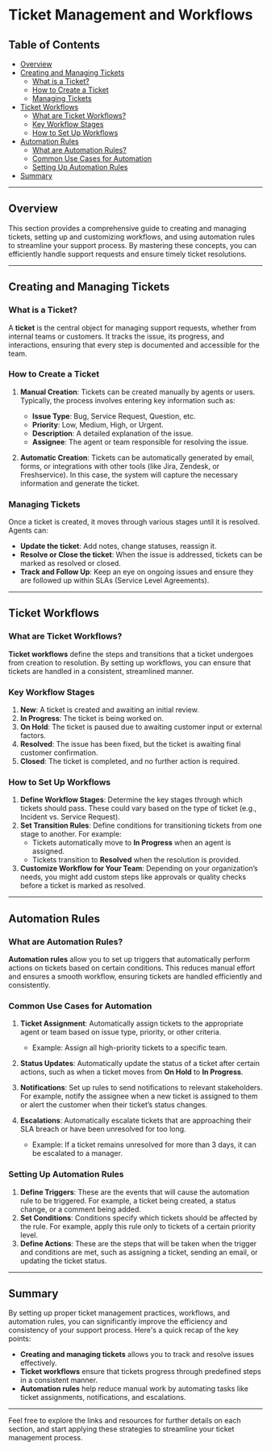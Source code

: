 # Ticket Management and Workflows

## Table of Contents
- [Overview](#overview)
- [Creating and Managing Tickets](#creating-and-managing-tickets)
  - [What is a Ticket?](#what-is-a-ticket)
  - [How to Create a Ticket](#how-to-create-a-ticket)
  - [Managing Tickets](#managing-tickets)
- [Ticket Workflows](#ticket-workflows)
  - [What are Ticket Workflows?](#what-are-ticket-workflows)
  - [Key Workflow Stages](#key-workflow-stages)
  - [How to Set Up Workflows](#how-to-set-up-workflows)
- [Automation Rules](#automation-rules)
  - [What are Automation Rules?](#what-are-automation-rules)
  - [Common Use Cases for Automation](#common-use-cases-for-automation)
  - [Setting Up Automation Rules](#setting-up-automation-rules)
- [Summary](#summary)

---

## Overview

This section provides a comprehensive guide to creating and managing tickets, setting up and customizing workflows, and using automation rules to streamline your support process. By mastering these concepts, you can efficiently handle support requests and ensure timely ticket resolutions.

---

## Creating and Managing Tickets

### What is a Ticket?

A **ticket** is the central object for managing support requests, whether from internal teams or customers. It tracks the issue, its progress, and interactions, ensuring that every step is documented and accessible for the team.

### How to Create a Ticket

1. **Manual Creation**: Tickets can be created manually by agents or users. Typically, the process involves entering key information such as:
   - **Issue Type**: Bug, Service Request, Question, etc.
   - **Priority**: Low, Medium, High, or Urgent.
   - **Description**: A detailed explanation of the issue.
   - **Assignee**: The agent or team responsible for resolving the issue.

2. **Automatic Creation**: Tickets can be automatically generated by email, forms, or integrations with other tools (like Jira, Zendesk, or Freshservice). In this case, the system will capture the necessary information and generate the ticket.

### Managing Tickets

Once a ticket is created, it moves through various stages until it is resolved. Agents can:
- **Update the ticket**: Add notes, change statuses, reassign it.
- **Resolve or Close the ticket**: When the issue is addressed, tickets can be marked as resolved or closed.
- **Track and Follow Up**: Keep an eye on ongoing issues and ensure they are followed up within SLAs (Service Level Agreements).

---

## Ticket Workflows

### What are Ticket Workflows?

**Ticket workflows** define the steps and transitions that a ticket undergoes from creation to resolution. By setting up workflows, you can ensure that tickets are handled in a consistent, streamlined manner.

### Key Workflow Stages

1. **New**: A ticket is created and awaiting an initial review.
2. **In Progress**: The ticket is being worked on.
3. **On Hold**: The ticket is paused due to awaiting customer input or external factors.
4. **Resolved**: The issue has been fixed, but the ticket is awaiting final customer confirmation.
5. **Closed**: The ticket is completed, and no further action is required.

### How to Set Up Workflows

1. **Define Workflow Stages**: Determine the key stages through which tickets should pass. These could vary based on the type of ticket (e.g., Incident vs. Service Request).
2. **Set Transition Rules**: Define conditions for transitioning tickets from one stage to another. For example:
   - Tickets automatically move to **In Progress** when an agent is assigned.
   - Tickets transition to **Resolved** when the resolution is provided.
3. **Customize Workflow for Your Team**: Depending on your organization’s needs, you might add custom steps like approvals or quality checks before a ticket is marked as resolved.

---

## Automation Rules

### What are Automation Rules?

**Automation rules** allow you to set up triggers that automatically perform actions on tickets based on certain conditions. This reduces manual effort and ensures a smooth workflow, ensuring tickets are handled efficiently and consistently.

### Common Use Cases for Automation

1. **Ticket Assignment**: Automatically assign tickets to the appropriate agent or team based on issue type, priority, or other criteria.
   - Example: Assign all high-priority tickets to a specific team.
   
2. **Status Updates**: Automatically update the status of a ticket after certain actions, such as when a ticket moves from **On Hold** to **In Progress**.
   
3. **Notifications**: Set up rules to send notifications to relevant stakeholders. For example, notify the assignee when a new ticket is assigned to them or alert the customer when their ticket’s status changes.

4. **Escalations**: Automatically escalate tickets that are approaching their SLA breach or have been unresolved for too long.
   - Example: If a ticket remains unresolved for more than 3 days, it can be escalated to a manager.

### Setting Up Automation Rules

1. **Define Triggers**: These are the events that will cause the automation rule to be triggered. For example, a ticket being created, a status change, or a comment being added.
2. **Set Conditions**: Conditions specify which tickets should be affected by the rule. For example, apply this rule only to tickets of a certain priority level.
3. **Define Actions**: These are the steps that will be taken when the trigger and conditions are met, such as assigning a ticket, sending an email, or updating the ticket status.

---

## Summary

By setting up proper ticket management practices, workflows, and automation rules, you can significantly improve the efficiency and consistency of your support process. Here's a quick recap of the key points:
- **Creating and managing tickets** allows you to track and resolve issues effectively.
- **Ticket workflows** ensure that tickets progress through predefined steps in a consistent manner.
- **Automation rules** help reduce manual work by automating tasks like ticket assignments, notifications, and escalations.

---

Feel free to explore the links and resources for further details on each section, and start applying these strategies to streamline your ticket management process.
